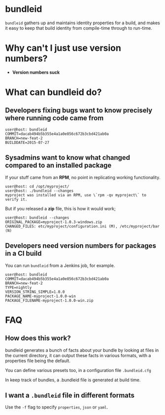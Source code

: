 # bundleid
`bundleid` gathers up and maintains identity properties for a build, and makes 
it easy to keep that build identity from compile-time through to run-time.

# Why can't I just use version numbers?

* **Version numbers suck**

# What can bundleid do?

## Developers fixing bugs want to know precisely where running code came from

```
user@host: bundleid 
COMMIT=dacab494b5b355e4a1a0e856c672b3cbd421ab0a
BRANCH=new-feat-2
BUILDDATE=2015-07-27
```

## Sysadmins want to know what changed compared to an installed package

If your stuff came from an **RPM**, no point in replicating working functionality.
```
user@host: cd /opt/myproject/
user@host: ./bundleid --changes
myproject was installed via an RPM, use \`rpm -qv myproject\` to verify it.
```

But if you released a **zip** file, this is how it would work;

```
user@host: bundleid --changes
ORIGINAL_PACKAGE=myproject-1.0.3-windows.zip
CHANGED_FILES: etc/myproject/configuration.ini (M), /etc/myproject/bar (N)
```

## Developers need version numbers for packages in a CI build

You can run `bundleid` from a Jenkins job, for example.

```
user@host: bundleid
COMMIT=dacab494b5b355e4a1a0e856c672b3cbd421ab0a
BRANCH=new-feat-2
TYPE=nightly
VERSION_STRING_SIMPLE=1.0.0
PACKAGE_NAME-myproject-1.0.0-win
PACKAGE_FILENAME-myproject-1.0.0-win.zip
```

# FAQ 

## How does this work?

bundleid generates a bunch of facts about your bundle by looking at files in the
current directory, it can output these facts in various formats, with a 
properties file being the default. 

You can define various presets too, in a configuration file `.bundleid.cfg`

In keep track of bundles, a .bundleid file is generated at build time. 

## I want a `.bundleid` file in different formats

Use the `-f` flag to specify `properties`, `json` or `yaml`. 
